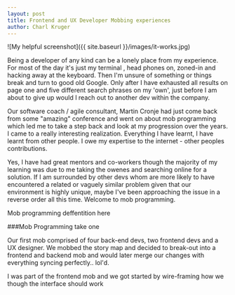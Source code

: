 ```yaml
---
layout: post
title: Frontend and UX Developer Mobbing experiences
author: Charl Kruger
---
```


![My helpful screenshot]({{ site.baseurl }}/images/it-works.jpg)

Being a developer of any kind can be a lonely place from my experience. For most of the day it's just my terminal
, head phones on, zoned-in and hacking away at the keyboard. Then I'm unsure of something or things break and turn to good old Google.
Only after I have exhausted all results on page one and five different search phrases on my 'own', just before I am about to give up would I reach out
to another dev within the company.

Our software coach / agile consultant, Martin Cronje had just come back from some "amazing" conference and went on about
 mob programming which led me to take a step back and look at my progression over the years. I came to a really interesting
 realization. Everything I have learnt, I have learnt from other people. I owe my expertise to the internet - other peoples contributions.

Yes, I have had great mentors and co-workers though the majority of my learning was due to me taking the owenes and searching online for a solution.
If I am surrounded by other devs whom are more likely to have encountered a related or vaguely similar problem given that our environment is highly unique,
maybe I've been approaching the issue in a reverse order all this time. Welcome to mob programming.

Mob programming deffentition here

###Mob Programming take one

Our first mob comprised of four back-end devs, two frontend devs and a UX designer. We mobbed the story map and decided to break-out
into a frontend and backend mob and would later merge our changes with everything syncing perfectly.. lol'd.

I was part of the frontend mob and we got started by wire-framing how we though the interface should work










